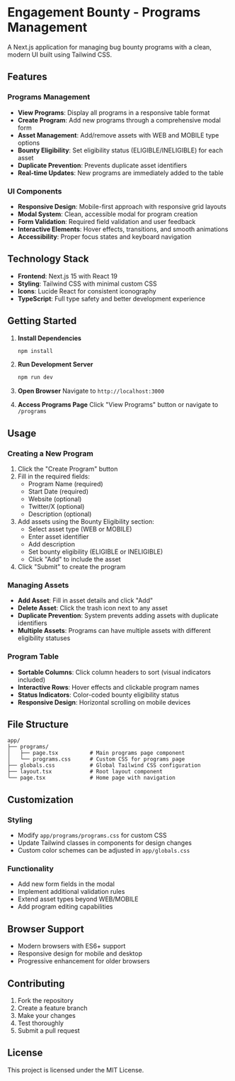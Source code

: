 # Engagement Bounty - Programs Management

A Next.js application for managing bug bounty programs with a clean, modern UI built using Tailwind CSS.

## Features

### Programs Management
- **View Programs**: Display all programs in a responsive table format
- **Create Program**: Add new programs through a comprehensive modal form
- **Asset Management**: Add/remove assets with WEB and MOBILE type options
- **Bounty Eligibility**: Set eligibility status (ELIGIBLE/INELIGIBLE) for each asset
- **Duplicate Prevention**: Prevents duplicate asset identifiers
- **Real-time Updates**: New programs are immediately added to the table

### UI Components
- **Responsive Design**: Mobile-first approach with responsive grid layouts
- **Modal System**: Clean, accessible modal for program creation
- **Form Validation**: Required field validation and user feedback
- **Interactive Elements**: Hover effects, transitions, and smooth animations
- **Accessibility**: Proper focus states and keyboard navigation

## Technology Stack

- **Frontend**: Next.js 15 with React 19
- **Styling**: Tailwind CSS with minimal custom CSS
- **Icons**: Lucide React for consistent iconography
- **TypeScript**: Full type safety and better development experience

## Getting Started

1. **Install Dependencies**
   ```bash
   npm install
   ```

2. **Run Development Server**
   ```bash
   npm run dev
   ```

3. **Open Browser**
   Navigate to `http://localhost:3000`

4. **Access Programs Page**
   Click "View Programs" button or navigate to `/programs`

## Usage

### Creating a New Program

1. Click the "Create Program" button
2. Fill in the required fields:
   - Program Name (required)
   - Start Date (required)
   - Website (optional)
   - Twitter/X (optional)
   - Description (optional)
3. Add assets using the Bounty Eligibility section:
   - Select asset type (WEB or MOBILE)
   - Enter asset identifier
   - Add description
   - Set bounty eligibility (ELIGIBLE or INELIGIBLE)
   - Click "Add" to include the asset
4. Click "Submit" to create the program

### Managing Assets

- **Add Asset**: Fill in asset details and click "Add"
- **Delete Asset**: Click the trash icon next to any asset
- **Duplicate Prevention**: System prevents adding assets with duplicate identifiers
- **Multiple Assets**: Programs can have multiple assets with different eligibility statuses

### Program Table

- **Sortable Columns**: Click column headers to sort (visual indicators included)
- **Interactive Rows**: Hover effects and clickable program names
- **Status Indicators**: Color-coded bounty eligibility status
- **Responsive Design**: Horizontal scrolling on mobile devices

## File Structure

```
app/
├── programs/
│   ├── page.tsx          # Main programs page component
│   └── programs.css      # Custom CSS for programs page
├── globals.css           # Global Tailwind CSS configuration
├── layout.tsx            # Root layout component
└── page.tsx              # Home page with navigation
```

## Customization

### Styling
- Modify `app/programs/programs.css` for custom CSS
- Update Tailwind classes in components for design changes
- Custom color schemes can be adjusted in `app/globals.css`

### Functionality
- Add new form fields in the modal
- Implement additional validation rules
- Extend asset types beyond WEB/MOBILE
- Add program editing capabilities

## Browser Support

- Modern browsers with ES6+ support
- Responsive design for mobile and desktop
- Progressive enhancement for older browsers

## Contributing

1. Fork the repository
2. Create a feature branch
3. Make your changes
4. Test thoroughly
5. Submit a pull request

## License

This project is licensed under the MIT License.
